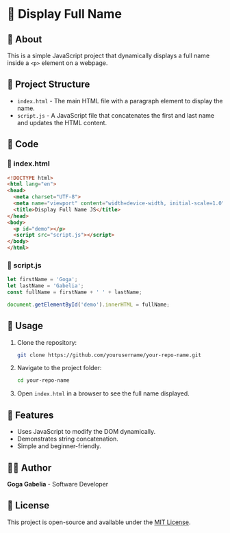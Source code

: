 # 📝 Display Full Name

## 📌 About
This is a simple JavaScript project that dynamically displays a full name inside a `<p>` element on a webpage.

## 📂 Project Structure
- `index.html` - The main HTML file with a paragraph element to display the name.
- `script.js` - A JavaScript file that concatenates the first and last name and updates the HTML content.

## 📝 Code
### 📄 index.html
```html
<!DOCTYPE html>
<html lang="en">
<head>
  <meta charset="UTF-8">
  <meta name="viewport" content="width=device-width, initial-scale=1.0">
  <title>Display Full Name JS</title>
</head>
<body>
  <p id="demo"></p>
  <script src="script.js"></script>
</body>
</html>
```

### 📜 script.js
```javascript
let firstName = 'Goga';
let lastName = 'Gabelia';
const fullName = firstName + ' ' + lastName;

document.getElementById('demo').innerHTML = fullName;
```

## 🚀 Usage
1. Clone the repository:
   ```sh
   git clone https://github.com/yourusername/your-repo-name.git
   ```
2. Navigate to the project folder:
   ```sh
   cd your-repo-name
   ```
3. Open `index.html` in a browser to see the full name displayed.

## 🎯 Features
- Uses JavaScript to modify the DOM dynamically.
- Demonstrates string concatenation.
- Simple and beginner-friendly.

## 👨‍💻 Author
**Goga Gabelia** - Software Developer

## 📜 License
This project is open-source and available under the [MIT License](LICENSE).
